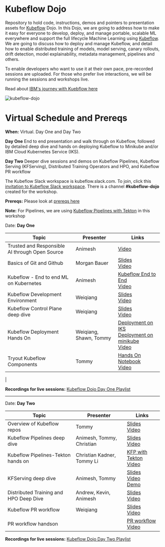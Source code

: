 # Kubeflow Dojo
Repository to hold code, instructions, demos and pointers to presentation assets for [Kubeflow](https://github.com/kubeflow) Dojo. In this Dojo, we are going to address how to  make it easy for everyone to develop, deploy, and manage portable, scalable ML everywhere and support the full lifecycle Machine Learning using [Kubeflow](https://www.kubeflow.org/). We are going to discuss how to deploy and manage Kubeflow, and detail how to enable distributed training of models, model serving, canary rollouts, drift detection, model explainability, metadata management, pipelines and others. 

To enable developers who want to use it at their own pace, pre-recorded sessions are uploaded. For those who prefer live interactions, we will be running the sessions and workshops live.

Read about [IBM's journey with Kuebflow here](https://developer.ibm.com/blogs/kubeflow-and-ibm-an-open-source-journey-to-10/)

![kubeflow-dojo](images/kubeflow-dojo.png)

# Virtual Schedule and Prereqs

**When:** Virtual. Day One and Day Two

**Day One** End to end presentation and walk through on Kubeflow, followed by detailed deep dive and hands on deploying Kubeflow to Minikube and/or IBM Cloud Kubernetes Service (IKS).

**Day Two** Deeper dive sessions and demos on Kubeflow Pipelines, Kubeflow Serving (KFServing), Distributed Training Operators and HPO, and Kubeflow PR workflow

The Kubeflow Slack workspace is kubeflow.slack.com. To join, click this [invitation to Kubeflow Slack workspace](https://join.slack.com/t/kubeflow/shared_invite/zt-cpr020z4-PfcAue_2nw67~iIDy7maAQ). There is a channel **#kubeflow-dojo** created for the workshop.

**Prereqs:** Please look at [prereqs here](https://github.com/IBM/KubeflowDojo/blob/master/prereqs.md)

**Note:** For Pipelines, we are using [Kubeflow Pipelines with Tekton](https://github.com/kubeflow/kfp-tekton) in this workshop

Date: **Day One**

|Topic|Presenter|Links|
|---|---|---|
Trusted and Responsible AI through Open Source |Animesh|[Video](https://www.youtube.com/watch?v=cvx6UB-S0ds)|
|Basics of Git and Github|Morgan Bauer|[Slides](https://ibm.box.com/s/6px867ufg2dmuw15weoac6n8rukr7mmr)<br>[Video](https://youtu.be/VsesQl-YYbg?list=PLmzRWLV1CK_wzDbhB95nImDyaiNrrOg8S)|
|Kubeflow - End to end ML on Kubernetes|Animesh|[Kubeflow End to End](https://www.slideshare.net/AnimeshSingh/end-to-end-machine-learning-using-kubeflowbuild-train-deploy-and-manage)<br>[Video](https://www.youtube.com/watch?v=TenRufHdK8o)|
|Kubeflow Development Environment|Weiqiang|[Slides](Presentations/DevEnv.pdf)<br>[Video](https://www.youtube.com/watch?v=qfhb_RyOwAI)|
|Kubeflow Control Plane deep dive|Weiqiang|[Slides](Presentations/KubeflowControlPlane.pdf)<br>[Video](https://www.youtube.com/watch?v=VAOvXcSIGeo)|
|Kubeflow Deployment Hands On|Weiqiang, Shawn, Tommy|[Deployment on IKS](HandsOn/Deployment/kubeflow-on-iks.md)<br>[Deployment on minikube](HandsOn/Deployment/kubeflow-on-minikube.md)<br>[Video](https://www.youtube.com/watch?v=8SrTTokXEvw)|
|Tryout Kubeflow Components |Tommy| [Hands On Notebook](/HandsOn/day1)<br>[Video](https://www.youtube.com/watch?v=0UHGghi3ChA&list=PLmzRWLV1CK_wzDbhB95nImDyaiNrrOg8S&index=7)|
|

**Recordings for live sessions:** [Kubeflow Dojo Day One Playlist](https://www.youtube.com/playlist?list=PLmzRWLV1CK_wzDbhB95nImDyaiNrrOg8S)

<hr>

Date: **Day Two**

|Topic|Presenter|Links|
|---|---|---|
|Overview of Kubeflow repos|Tommy|[Slides](Presentations/KubeflowRepos.pdf)<br>[Video](https://www.youtube.com/watch?v=nnyj1-q628g&list=PLmzRWLV1CK_zYzciXjUrK2IRi3sZzshNl&index=2&t=0s)|
|Kubeflow Pipelines deep dive|Animesh, Tommy, Christian|[Slides](https://www.slideshare.net/AnimeshSingh/kubeflow-pipelines-with-tekton-236769976)<br>[Video](https://www.youtube.com/watch?v=AYIeNtXLT_k&list=PLmzRWLV1CK_zYzciXjUrK2IRi3sZzshNl&index=2)|
|Kubeflow Pipelines-Tekton hands on| Christian Kadner, Tommy Li|[KFP with Tekton](/HandsOn/KFP-Tekton/)<br>[Video](https://www.youtube.com/watch?v=Eg3Cm39MHZc&list=PLmzRWLV1CK_zYzciXjUrK2IRi3sZzshNl&index=3)|
|KFServing deep dive|Animesh, Tommy|[Slides](https://www.slideshare.net/AnimeshSingh/kfserving-serverless-model-inferencing-236725227)<br>[Video](https://www.youtube.com/watch?v=VN2htoRSUzY&list=PLmzRWLV1CK_zYzciXjUrK2IRi3sZzshNl&index=4)<br>[Demo](/demo-materials/day2-kfs)|
|Distributed Training and HPO Deep Dive |Andrew, Kevin, Animesh|[Slides](https://www.slideshare.net/AnimeshSingh/kubeflow-distributed-training-and-hpo)<br>[Video](https://www.youtube.com/watch?v=KJFOlhD3L1E&list=PLmzRWLV1CK_zYzciXjUrK2IRi3sZzshNl&index=5)|
|Kubeflow PR workflow|Weiqiang|[Slides](Presentations/PRworkflow.pdf)<br>[Video](https://youtu.be/4EBQkfbbUTM)|
|PR workflow handson||[PR workflow](HandsOn/PRworkflow/PRworkflow.md)<br>[Video](https://www.youtube.com/watch?v=glTvpq6hu5w&list=PLmzRWLV1CK_zYzciXjUrK2IRi3sZzshNl&index=6)|

**Recordings for live sessions:** [Kubeflow Dojo Day Two Playlist](https://www.youtube.com/playlist?list=PLmzRWLV1CK_zYzciXjUrK2IRi3sZzshNl)
